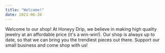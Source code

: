 ```yaml
---
title: "Welcome!"
date: 2021-06-26
---
```


Welcome to our shop! At Honeyy Drip, we believe in making high quality jewelry at an affordable price (it's a win-win!). 
Our shop is always up to date, so that we can bring you the trendiest pieces out there. Support our small business and come
shop with us!
